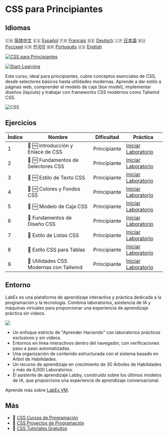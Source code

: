 # CSS para Principiantes

## Idiomas

🇨🇳 [简体中文](README_zh.md) 🇪🇸 [Español](README_es.md) 🇫🇷 [Français](README_fr.md) 🇩🇪 [Deutsch](README_de.md) 🇯🇵 [日本語](README_ja.md) 🇷🇺 [Русский](README_ru.md) 🇰🇷 [한국어](README_ko.md) 🇧🇷 [Português](README_pt.md) 🇺🇸 [English](README.md) 

[![CSS para Principiantes](https://cover-creator.labex.io/css-for-beginners.png?lang=es)](https://labex.io/es/courses/css-for-beginners)

[![Start-Learning](https://img.shields.io/badge/Start-Learning-whitesmoke?style=for-the-badge)](https://labex.io/es/courses/css-for-beginners)

Este curso, ideal para principiantes, cubre conceptos esenciales de CSS, desde selectores básicos hasta utilidades modernas. Aprende a dar estilo a páginas web, comprender el modelo de caja (box model), implementar diseños (layouts) y trabajar con frameworks CSS modernos como Tailwind CSS.

![CSS](https://img.shields.io/badge/CSS-whitesmoke?style=for-the-badge&logo=css)


## Ejercicios

|   Índice | Nombre                                   | Dificultad   | Práctica                                                                                                                      |
|----------|------------------------------------------|--------------|-------------------------------------------------------------------------------------------------------------------------------|
|        1 | 📖 🆓 Introducción y Enlace de CSS       | Principiante | <a target='_blank' href='https://labex.io/es/tutorials/css-css-introduction-and-linking-598030'>Iniciar Laboratorio</a>       |
|        2 | 📖 🆓 Fundamentos de Selectores CSS      | Principiante | <a target='_blank' href='https://labex.io/es/tutorials/css-css-selectors-basics-598033'>Iniciar Laboratorio</a>               |
|        3 | 📖 🆓 Estilo de Texto CSS                | Principiante | <a target='_blank' href='https://labex.io/es/tutorials/css-css-text-styling-598036'>Iniciar Laboratorio</a>                   |
|        4 | 📖 🆓 Colores y Fondos CSS               | Principiante | <a target='_blank' href='https://labex.io/es/tutorials/css-css-colors-and-backgrounds-598029'>Iniciar Laboratorio</a>         |
|        5 | 📖 🆓 Modelo de Caja CSS                 | Principiante | <a target='_blank' href='https://labex.io/es/tutorials/css-css-box-model-598028'>Iniciar Laboratorio</a>                      |
|        6 | 📖  Fundamentos de Diseño CSS            | Principiante | <a target='_blank' href='https://labex.io/es/tutorials/css-css-layout-basics-598031'>Iniciar Laboratorio</a>                  |
|        7 | 📖  Estilo de Listas CSS                 | Principiante | <a target='_blank' href='https://labex.io/es/tutorials/css-css-styling-lists-598034'>Iniciar Laboratorio</a>                  |
|        8 | 📖  Estilo CSS para Tablas               | Principiante | <a target='_blank' href='https://labex.io/es/tutorials/css-css-styling-tables-598035'>Iniciar Laboratorio</a>                 |
|        9 | 📖  Utilidades CSS Modernas con Tailwind | Principiante | <a target='_blank' href='https://labex.io/es/tutorials/css-css-modern-utilities-with-tailwind-598032'>Iniciar Laboratorio</a> |

## Entorno

LabEx es una plataforma de aprendizaje interactiva y práctica dedicada a la programación y la tecnología. Combina laboratorios, asistencia de IA y máquinas virtuales para proporcionar una experiencia de aprendizaje práctica sin videos.

![](https://tutorial-screenshot.getvm.io/images/vm-1725247253.png)

- Un enfoque estricto de "Aprender Haciendo" con laboratorios prácticos exclusivos y sin videos.
- Entornos en línea interactivos dentro del navegador, con verificaciones paso a paso automatizadas.
- Una organización de contenido estructurada con el sistema basado en Árbol de Habilidades.
- Un recurso de aprendizaje en crecimiento de 30 Árboles de Habilidades y más de 6,000 Laboratorios.
- El asistente de aprendizaje Labby, construido sobre los últimos modelos de IA, que proporciona una experiencia de aprendizaje conversacional.

Aprende más sobre [LabEx VM](https://support.labex.io/using-labex/virtual-machine).

## Más

- 🔗 [CSS Cursos de Programación](https://github.com/labex-labs/awesome-programming-courses)
- 🔗 [CSS Proyectos de Programación](https://github.com/labex-labs/awesome-programming-projects)
- 🔗 [CSS Tutoriales Gratuitos](https://github.com/labex-labs/css-free-tutorials)

